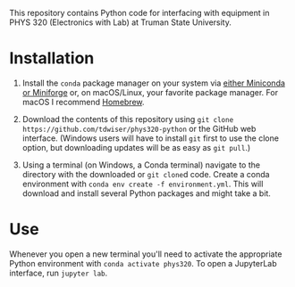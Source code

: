 This repository contains Python code for interfacing with equipment in PHYS 320 (Electronics with Lab) at Truman State University.

Installation
============

1. Install the `conda` package manager on your system via [either Miniconda or Miniforge](https://conda.io/projects/conda/en/latest/user-guide/install/index.html) or, on macOS/Linux, your favorite package manager. For macOS I recommend [Homebrew](https://brew.sh).

2. Download the contents of this repository using `git clone https://github.com/tdwiser/phys320-python` or the GitHub web interface. (Windows users will have to install `git` first to use the clone option, but downloading updates will be as easy as `git pull`.)

3. Using a terminal (on Windows, a Conda terminal) navigate to the directory with the downloaded or `git clone`d code. Create a conda environment with `conda env create -f environment.yml`. This will download and install several Python packages and might take a bit.

Use
===

Whenever you open a new terminal you'll need to activate the appropriate Python environment with `conda activate phys320`. To open a JupyterLab interface, run `jupyter lab`.

